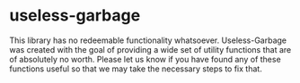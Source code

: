 # useless-garbage

This library has no redeemable functionality whatsoever.  Useless-Garbage was created with the goal of providing a wide set of utility functions that are of absolutely no worth.
Please let us know if you have found any of these functions useful so that we may take the necessary steps to fix that.
